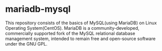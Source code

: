 # mariadb-mysql
This repository consists of the basics of MySQL(using MariaDB) on Linux Operating System(CentOS). MariaDB is a community-developed, commercially supported fork of the MySQL relational database management system, intended to remain free and open-source software under the GNU GPL. 
